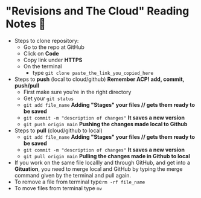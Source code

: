# "Revisions and The Cloud" Reading Notes 📖

- Steps to clone repository:
  - Go to the repo at GitHub
  - Click on **Code**
  - Copy link under **HTTPS**
  - On the terminal
    - type `git clone paste_the_link_you_copied_here`
- Steps to **push** (local to cloud/github) **Remember ACP! add, commit, push/pull**
  - First make sure you're in the right directory
  - Get your `git status`
  - `git add file_name` **Adding "Stages" your files // gets them ready to be saved**
  - `git commit -m "description of changes"` **It saves a new version**
  - `git push origin main` **Pushing the changes made local to Github**
- Steps to **pull** (cloud/github to local)
  - `git add file_name` **Adding "Stages" your files // gets them ready to be saved**
  - `git commit -m "description of changes"` **It saves a new version**
  - `git pull origin main` **Pulling the changes made in Github to local**
- If you work on the same file locallly and through GitHub, and get into a **Gituation**, you need to merge local and GitHub by typing the merge command given by the terminal and pull again. 
- To remove a file from terminal type`rm -rf file_name` 
- To move files from terminal type `mv`
